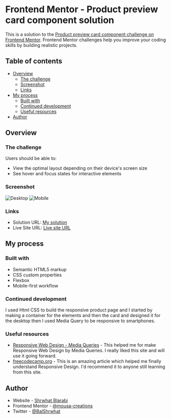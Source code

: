 # Frontend Mentor - Product preview card component solution

This is a solution to the [Product preview card component challenge on Frontend Mentor](https://www.frontendmentor.io/challenges/product-preview-card-component-GO7UmttRfa). Frontend Mentor challenges help you improve your coding skills by building realistic projects. 

## Table of contents

- [Overview](#overview)
  - [The challenge](#the-challenge)
  - [Screenshot](#screenshot)
  - [Links](#links)
- [My process](#my-process)
  - [Built with](#built-with)
  - [Continued development](#continued-development)
  - [Useful resources](#useful-resources)
- [Author](#author)


## Overview

### The challenge

Users should be able to:

- View the optimal layout depending on their device's screen size
- See hover and focus states for interactive elements

### Screenshot

![Desktop](https://i.imgur.com/GX8PDMx.png)
![Mobile](https://i.imgur.com/tFM0ymr.png)



### Links

- Solution URL: [My solution](https://your-solution-url.com)
- Live Site URL: [Live site URL](https://your-live-site-url.com)

## My process

### Built with

- Semantic HTML5 markup
- CSS custom properties
- Flexbox
- Mobile-first workflow



### Continued development

I used Html CSS to build the responsive product page and I started by making a container for the elements and then the card and designed it for the desktop then I used Media Query to be responsive to smartphones.


### Useful resources

- [Responsive Web Design - Media Queries](https://www.w3schools.com/css/css_rwd_mediaqueries.asp) - This helped me for make Responsive Web Design by Media Queries. I really liked this site and will use it going forward.
- [freecodecamp.org](https://www.freecodecamp.org/news/css-responsive-image-tutorial/) - This is an amazing article which helped me finally understand Responsive Design. I'd recommend it to anyone still learning from this site.


## Author

- Website - [Shrwhat Blarabi](https://www.arabtoutrial.com/)
- Frontend Mentor - [@mousa-creations](https://www.frontendmentor.io/profile/mousa-creations)
- Twitter - [@BalShrwhat](https://www.twitter.com/BalShrwhat)


